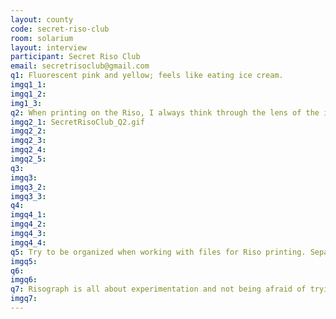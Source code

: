 ```yaml
---
layout: county 
code: secret-riso-club
room: solarium
layout: interview
participant: Secret Riso Club
email: secretrisoclub@gmail.com
q1: Fluorescent pink and yellow; feels like eating ice cream.
imgq1_1: 
imgq1_2: 
img1_3: 
q2: When printing on the Riso, I always think through the lens of the inks I have for my machine (since I have a limited palette of colors) - how they will overlap, blend, and stand out, and how textures will be used. I play a lot with overlapping and mixing colors in a random way so I can get more unexpected results. My process is a mix of analog and digital that involves playing with drawings, textures or photography, and using them to complement digital designs. , , I usually use paper with weights between 80lb/110lb for printing with 3 or more colors. 
imgq2_1: SecretRisoClub_Q2.gif
imgq2_2: 
imgq2_3: 
imgq2_4: 
imgq2_5: 
q3: 
imgq3: 
imgq3_2: 
imgq3_3: 
q4: 
imgq4_1: 
imgq4_2: 
imgq4_3: 
imgq4_4: 
q5: Try to be organized when working with files for Riso printing. Separate everything by layer, name it, and make folders if necessary - that will make everything easier once you are ready to export. Very often people get confused when they have multiple elements in the same color layer, and they treat these elements in the same way with the same opacity/texture, but I always recommend treating each element in the same color with different opacities and textures so you can get a more complex final print that’s not so flat.
imgq5: 
q6: 
imgq6: 
q7: Risograph is all about experimentation and not being afraid of trying weird things. There is not just one way to do it; there are many ways and all of them are correct- of course there are short cuts and tricks that time and experience will give you, but the overall process is very straightforward - just separate your colors and print!, 
imgq7: 
---
```

